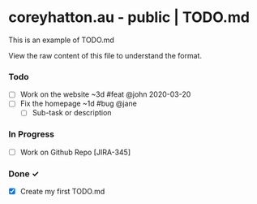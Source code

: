 # coreyhatton.au - public | TODO.md

This is an example of TODO.md

View the raw content of this file to understand the format.

### Todo

- [ ] Work on the website ~3d #feat @john 2020-03-20
- [ ] Fix the homepage ~1d #bug @jane
  - [ ] Sub-task or description

### In Progress

- [ ] Work on Github Repo [JIRA-345]

### Done ✓

- [x] Create my first TODO.md
